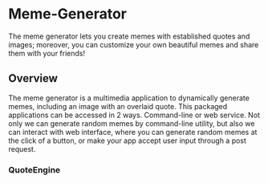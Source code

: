 # Meme-Generator
The meme generator lets you create memes with established quotes and images; moreover, you can customize your own beautiful memes and share them with your friends!

## Overview
The meme generator is a multimedia application to dynamically generate memes, including an image with an overlaid quote. This packaged applications can be accessed in 2 ways. Command-line or web service. Not only we can generate random memes by command-line utility, but also we can interact with web interface, where you can generate random memes at the click of a button, or make your app accept user input through a post request.


### QuoteEngine
